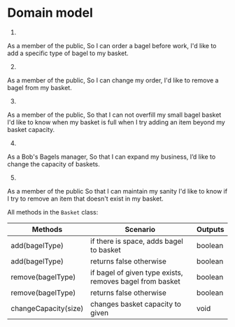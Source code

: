 # Domain model

1.

As a member of the public,
So I can order a bagel before work,
I'd like to add a specific type of bagel to my basket.

2.

As a member of the public,
So I can change my order,
I'd like to remove a bagel from my basket.

3.

As a member of the public,
So that I can not overfill my small bagel basket
I'd like to know when my basket is full when I try adding an item beyond my basket capacity.

4.

As a Bob's Bagels manager,
So that I can expand my business,
I’d like to change the capacity of baskets.

5.

As a member of the public
So that I can maintain my sanity
I'd like to know if I try to remove an item that doesn't exist in my basket.

All methods in the `Basket` class:

| Methods              | Scenario                                                 | Outputs |
|----------------------|----------------------------------------------------------|---------|
| add(bagelType)       | if there is space, adds bagel to basket                  | boolean |
| add(bagelType)       | returns false otherwise                                  | boolean |
| remove(bagelType)    | if bagel of given type exists, removes bagel from basket | boolean |
| remove(bagelType)    | returns false otherwise                                  | boolean |
| changeCapacity(size) | changes basket capacity to given                         | void    |

